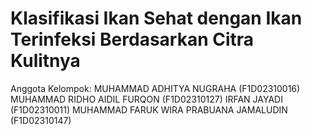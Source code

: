 # Klasifikasi Ikan Sehat dengan Ikan Terinfeksi Berdasarkan Citra Kulitnya

Anggota Kelompok:
MUHAMMAD ADHITYA NUGRAHA (F1D02310016)
MUHAMMAD RIDHO AIDIL FURQON (F1D02310127)
IRFAN JAYADI (F1D02310011)
MUHAMMAD FARUK WIRA PRABUANA JAMALUDIN (F1D02310147)

